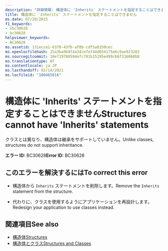 ```yaml
---
description: "詳細情報: 構造体に 'Inherits' ステートメントを指定することはできません"
title: 構造体に 'Inherits' ステートメントを指定することはできません
ms.date: 07/20/2015
f1_keywords:
- vbc30628
- bc30628
helpviewer_keywords:
- BC30628
ms.assetid: 131ecce1-6378-43fb-af0b-cdf5a0350cec
ms.openlocfilehash: 25a3ba9b9f4a34cefef44d654175e6c9ae923202
ms.sourcegitcommit: 10e719780594efc781b15295e499c66f316068b8
ms.translationtype: HT
ms.contentlocale: ja-JP
ms.lasthandoff: 02/14/2021
ms.locfileid: "100465016"
---
```

# <a name="structures-cannot-have-inherits-statements"></a><span data-ttu-id="75795-103">構造体に 'Inherits' ステートメントを指定することはできません</span><span class="sxs-lookup"><span data-stu-id="75795-103">Structures cannot have 'Inherits' statements</span></span>

<span data-ttu-id="75795-104">クラスとは異なり、構造体は継承をサポートしていません。</span><span class="sxs-lookup"><span data-stu-id="75795-104">Unlike classes, structures do not support inheritance.</span></span>  
  
 <span data-ttu-id="75795-105">**エラー ID:** BC30628</span><span class="sxs-lookup"><span data-stu-id="75795-105">**Error ID:** BC30628</span></span>  
  
## <a name="to-correct-this-error"></a><span data-ttu-id="75795-106">このエラーを解決するには</span><span class="sxs-lookup"><span data-stu-id="75795-106">To correct this error</span></span>  
  
- <span data-ttu-id="75795-107">構造体から `Inherits` ステートメントを削除します。</span><span class="sxs-lookup"><span data-stu-id="75795-107">Remove the `Inherits` statement from the structure.</span></span>  
  
- <span data-ttu-id="75795-108">代わりに、クラスを使用するようにアプリケーションを再設計します。</span><span class="sxs-lookup"><span data-stu-id="75795-108">Redesign your application to use classes instead.</span></span>  
  
## <a name="see-also"></a><span data-ttu-id="75795-109">関連項目</span><span class="sxs-lookup"><span data-stu-id="75795-109">See also</span></span>

- [<span data-ttu-id="75795-110">構造体</span><span class="sxs-lookup"><span data-stu-id="75795-110">Structures</span></span>](../programming-guide/language-features/data-types/structures.md)
- [<span data-ttu-id="75795-111">構造体とクラス</span><span class="sxs-lookup"><span data-stu-id="75795-111">Structures and Classes</span></span>](../programming-guide/language-features/data-types/structures-and-classes.md)
